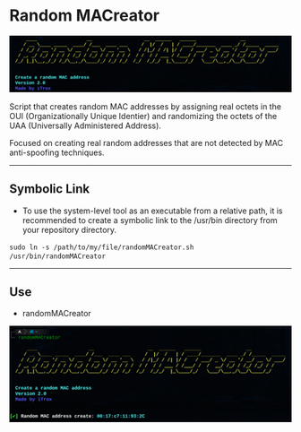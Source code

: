 # **Random MACreator**


![hostScan](/img/random1.png)

Script that creates random MAC addresses by assigning real octets in the OUI (Organizationally Unique Identier) and randomizing the octets of the UAA (Universally Administered Address).

Focused on creating real random addresses that are not detected by MAC anti-spoofing techniques.

---

## Symbolic Link

* To use the system-level tool as an executable from a relative path, it is recommended to create a symbolic link to the /usr/bin directory from your repository directory.

```shell
sudo ln -s /path/to/my/file/randomMACreator.sh /usr/bin/randomMACreator
```

---

## Use

- randomMACreator

![hostScan used error](/img/random2.png)
